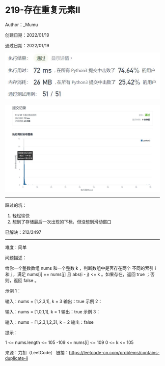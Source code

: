 # 219-存在重复元素II

Author：_Mumu

创建日期：2022/01/19

通过日期：2022/01/19

![](./通过截图2.jpg)

![](./通过截图1.jpg)

*****

踩过的坑：

1. 轻松愉快
2. 想到了存储最后一次出现的下标，但没想到滑动窗口

已解决：212/2497

*****

难度：简单

问题描述：

给你一个整数数组 nums 和一个整数 k ，判断数组中是否存在两个 不同的索引 i 和 j ，满足 nums[i] == nums[j] 且 abs(i - j) <= k 。如果存在，返回 true ；否则，返回 false 。

 

示例 1：

输入：nums = [1,2,3,1], k = 3
输出：true
示例 2：

输入：nums = [1,0,1,1], k = 1
输出：true
示例 3：

输入：nums = [1,2,3,1,2,3], k = 2
输出：false




提示：

1 <= nums.length <= 105
-109 <= nums[i] <= 109
0 <= k <= 105

来源：力扣（LeetCode）
链接：https://leetcode-cn.com/problems/contains-duplicate-ii
